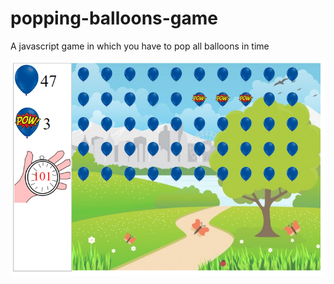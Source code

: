 # popping-balloons-game
A javascript game in which you have to pop all balloons in time

<img src="/img/printscreen1.png">
